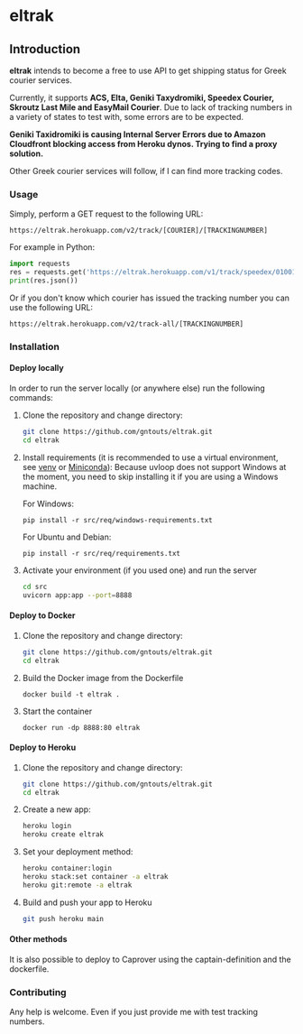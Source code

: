 # eltrak

## Introduction

**eltrak** intends to become a free to use API to get shipping status for Greek courier services.

Currently, it supports **ACS, Elta, Geniki Taxydromiki, Speedex Courier, Skroutz Last Mile and EasyMail Courier**. Due to lack of tracking numbers in a variety of states to test with, some errors are to be expected.

**Geniki Taxidromiki is causing Internal Server Errors due to Amazon Cloudfront blocking access from Heroku dynos. Trying to find a proxy solution.**

Other Greek courier services will follow, if I can find more tracking codes.

### Usage

Simply, perform a GET request to the following URL:

`https://eltrak.herokuapp.com/v2/track/[COURIER]/[TRACKINGNUMBER]`

For example in Python:

```python
import requests
res = requests.get('https://eltrak.herokuapp.com/v1/track/speedex/010011110101')
print(res.json())
```

Or if you don't know which courier has issued the tracking number you can use the following URL:

`https://eltrak.herokuapp.com/v2/track-all/[TRACKINGNUMBER]`

### Installation

#### Deploy locally

In order to run the server locally (or anywhere else) run the following commands:

1. Clone the repository and change directory:

   ```bash
   git clone https://github.com/gntouts/eltrak.git
   cd eltrak
   ```

2. Install requirements (it is recommended to use a virtual environment, see [venv](https://docs.python.org/3/library/venv.html) or [Miniconda](https://docs.conda.io/en/latest/miniconda.html)):
   Because uvloop does not support Windows at the moment, you need to skip installing it if you are using a Windows machine.

   For Windows:

   `pip install -r src/req/windows-requirements.txt`

   For Ubuntu and Debian:

   `pip install -r src/req/requirements.txt`

3. Activate your environment (if you used one) and run the server

   ```bash
   cd src
   uvicorn app:app --port=8888
   ```

#### Deploy to Docker

1. Clone the repository and change directory:

   ```bash
   git clone https://github.com/gntouts/eltrak.git
   cd eltrak
   ```

2. Build the Docker image from the Dockerfile

   `docker build -t eltrak .`

3. Start the container

   `docker run -dp 8888:80 eltrak`

#### Deploy to Heroku

1. Clone the repository and change directory:

   ```bash
   git clone https://github.com/gntouts/eltrak.git
   cd eltrak

2. Create a new app:

   ```bash
   heroku login
   heroku create eltrak
   ```
3. Set your deployment method:
 
   ```bash
   heroku container:login
   heroku stack:set container -a eltrak
   heroku git:remote -a eltrak
   ```
5. Build and push your app to Heroku

   ```bash
   git push heroku main
   ```

#### Other methods

It is also possible to deploy to Caprover using the captain-definition and the dockerfile.

### Contributing

Any help is welcome. Even if you just provide me with test tracking numbers.
